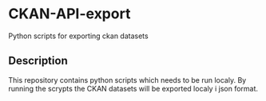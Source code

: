 # CKAN-API-export
Python scripts for exporting ckan datasets

## Description
This repository contains python scripts which needs to be run localy. By running the scrypts the CKAN datasets will be exported localy i json format.
